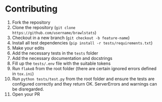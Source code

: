 # Contributing

1. Fork the repository
2. Clone the repository (`git clone https://github.com/username/brawlstats`)
3. Checkout in a new branch (`git checkout -b feature-name`)
4. Install all test dependencies (`pip install -r tests/requirements.txt`)
5. Make your edits
6. Add the necessary tests in the `tests` folder
7. Add the necessary documentation and docstrings
8. Fill up the `tests/.env` file with the suitable tokens
9. Run `flake8` from the root folder (there are certain ignored errors defined in `tox.ini`)
10. Run `python tests/test.py` from the root folder and ensure the tests are configured correctly and they return OK. ServerErrors and warnings can be disregarded.
11. Open your PR
